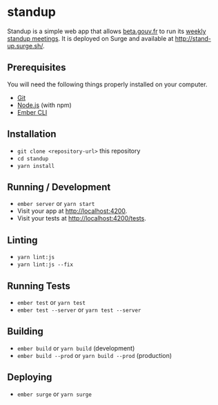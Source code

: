 # standup

Standup is a simple web app that allows [beta.gouv.fr](https://beta.gouv.fr) to run its [weekly standup meetings](https://github.com/betagouv/beta.gouv.fr/wiki/Standup). It is deployed on Surge and available at http://stand-up.surge.sh/.

## Prerequisites

You will need the following things properly installed on your computer.

* [Git](https://git-scm.com/)
* [Node.js](https://nodejs.org/) (with npm)
* [Ember CLI](https://ember-cli.com/)

## Installation

* `git clone <repository-url>` this repository
* `cd standup`
* `yarn install`

## Running / Development

* `ember server` or `yarn start`
* Visit your app at [http://localhost:4200](http://localhost:4200).
* Visit your tests at [http://localhost:4200/tests](http://localhost:4200/tests).

## Linting

* `yarn lint:js`
* `yarn lint:js --fix`

## Running Tests

* `ember test` or `yarn test`
* `ember test --server` or `yarn test --server`

## Building

* `ember build` or `yarn build` (development)
* `ember build --prod` or `yarn build --prod` (production)

## Deploying

* `ember surge` or `yarn surge`
